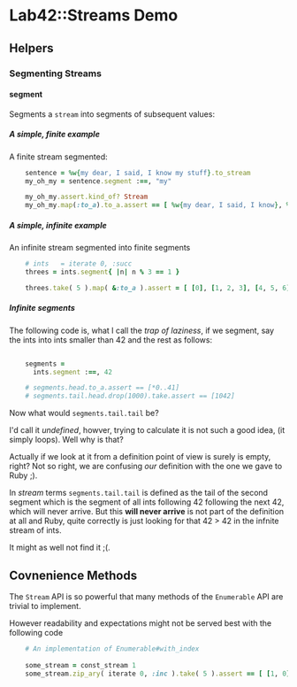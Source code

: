 # Lab42::Streams Demo

## Helpers

### Segmenting Streams

#### segment

Segments a `stream` into segments of subsequent values:


##### A simple, finite example

A finite stream segmented:

```ruby
    sentence = %w{my dear, I said, I know my stuff}.to_stream
    my_oh_my = sentence.segment :==, "my"

    my_oh_my.assert.kind_of? Stream
    my_oh_my.map(:to_a).to_a.assert == [ %w{my dear, I said, I know}, %w{my stuff} ]
```

##### A simple, infinite example

An infinite stream segmented into finite segments

```ruby
    # ints   = iterate 0, :succ
    threes = ints.segment{ |n| n % 3 == 1 }

    threes.take( 5 ).map( &:to_a ).assert = [ [0], [1, 2, 3], [4, 5, 6], [7,8,9,], [10, 11, 12]]
```

##### Infinite segments

The following code is, what I call the _trap of laziness_, if we segment, say the ints into ints smaller than 42 and
the rest as follows:

```ruby

    segments =
      ints.segment :==, 42

    # segments.head.to_a.assert == [*0..41]
    # segments.tail.head.drop(1000).take.assert == [1042]
```

Now what would `segments.tail.tail` be?


I'd call it _undefined_, howver, trying to calculate it is not such a good idea, (it simply loops).
Well why is that?

Actually if we look at it from a definition point of view is surely is empty, right? Not so right, we
are confusing _our_ definition with the one we gave to Ruby ;).

In _stream_ terms `segments.tail.tail` is defined as the tail of the second segment which is the segment of all
ints following 42 following the next 42, which will never arrive. But this **will never arrive** is not part of
the definition at all and Ruby, quite correctly is just looking for that 42 > 42 in the infnite stream of ints.

It might as well not find it ;(.


## Covnenience Methods

The `Stream` API is so powerful that many methods of the `Enumerable` API are trivial to implement.

However readability and expectations might not be served best with the following code

```ruby
    # An implementation of Enumerable#with_index
    
    some_stream = const_stream 1
    some_stream.zip_ary( iterate 0, :inc ).take( 5 ).assert == [ [1, 0], [1, 1], [1, 2], [1, 3], [1, 4] ]
```

